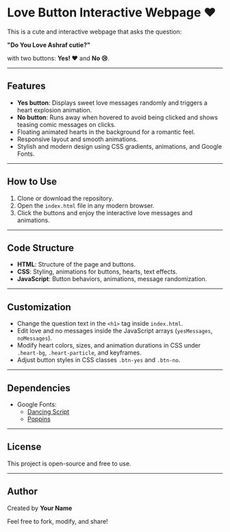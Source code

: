 # Love Button Interactive Webpage ❤️

This is a cute and interactive webpage that asks the question:

**"Do You Love Ashraf cutie?"**

with two buttons: **Yes! ❤️** and **No 😢**.

---

## Features

- **Yes button**: Displays sweet love messages randomly and triggers a heart explosion animation.
- **No button**: Runs away when hovered to avoid being clicked and shows teasing comic messages on clicks.
- Floating animated hearts in the background for a romantic feel.
- Responsive layout and smooth animations.
- Stylish and modern design using CSS gradients, animations, and Google Fonts.

---

## How to Use

1. Clone or download the repository.
2. Open the `index.html` file in any modern browser.
3. Click the buttons and enjoy the interactive love messages and animations.

---

## Code Structure

- **HTML**: Structure of the page and buttons.
- **CSS**: Styling, animations for buttons, hearts, text effects.
- **JavaScript**: Button behaviors, animations, message randomization.

---

## Customization

- Change the question text in the `<h1>` tag inside `index.html`.
- Edit love and no messages inside the JavaScript arrays (`yesMessages`, `noMessages`).
- Modify heart colors, sizes, and animation durations in CSS under `.heart-bg`, `.heart-particle`, and keyframes.
- Adjust button styles in CSS classes `.btn-yes` and `.btn-no`.

---

## Dependencies

- Google Fonts:  
  - [Dancing Script](https://fonts.google.com/specimen/Dancing+Script)  
  - [Poppins](https://fonts.google.com/specimen/Poppins)

---

## License

This project is open-source and free to use.

---

## Author

Created by **Your Name**

Feel free to fork, modify, and share!
